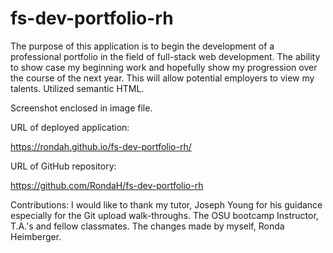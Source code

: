 # fs-dev-portfolio-rh
The purpose of this application is to begin the development of a professional portfolio in the field of full-stack web development. The ability to show case my beginning work and hopefully show my progression over the course of the next year. This will allow potential employers to view my talents.
Utilized semantic HTML.

Screenshot enclosed in image file.

URL of deployed application:

https://rondah.github.io/fs-dev-portfolio-rh/

URL of GitHub repository:

https://github.com/RondaH/fs-dev-portfolio-rh



Contributions: I would like to thank my tutor, Joseph Young for his guidance especially for the Git upload walk-throughs. The OSU bootcamp Instructor, T.A.'s and fellow classmates.
The changes  made by myself, Ronda Heimberger.


